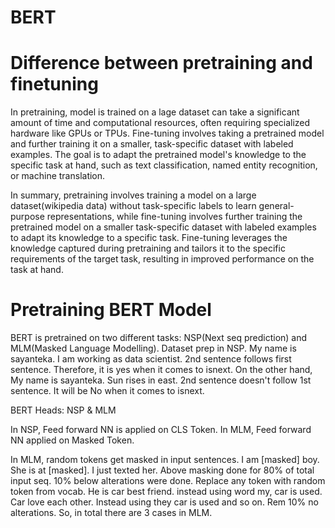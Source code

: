 # BERT
# Difference between pretraining and finetuning 

In pretraining, model is trained on a lage dataset can take a significant amount of time and computational resources, often requiring specialized hardware like GPUs or TPUs. Fine-tuning involves taking a pretrained model and further training it on a smaller, task-specific dataset with labeled examples. The goal is to adapt the pretrained model's knowledge to the specific task at hand, such as text classification, named entity recognition, or machine translation.

In summary, pretraining involves training a model on a large dataset(wikipedia data) without task-specific labels to learn general-purpose representations, while fine-tuning involves further training the pretrained model on a smaller task-specific dataset with labeled examples to adapt its knowledge to a specific task. Fine-tuning leverages the knowledge captured during pretraining and tailors it to the specific requirements of the target task, resulting in improved performance on the task at hand.
# Pretraining BERT Model
BERT is pretrained on two different tasks: NSP(Next seq prediction) and MLM(Masked Language Modelling).
Dataset prep in NSP. My name is sayanteka. I am working as data scientist. 2nd sentence follows first sentence.
Therefore, it is  yes when it comes to isnext. On the other hand, My name is sayanteka. Sun rises in east. 2nd sentence doesn't follow 1st sentence. It will be  No when it comes to isnext.

BERT Heads: NSP & MLM

In NSP, Feed forward NN is applied on CLS Token.
In MLM, Feed forward NN applied on Masked Token.


In MLM, random tokens get masked in input sentences. I am [masked] boy. She is at [masked]. I just texted her. Above masking done for 80% of total input seq. 10% below alterations were done. Replace any token with random token from vocab. He is car best friend. instead using word my, car is used. Car love each other. Instead using they  car is used and so on. Rem 10% no alterations. So, in total there are 3 cases in MLM. 


